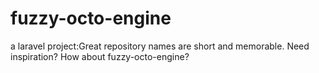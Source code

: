 # fuzzy-octo-engine
a laravel project:Great repository names are short and memorable. Need inspiration? How about fuzzy-octo-engine? 
